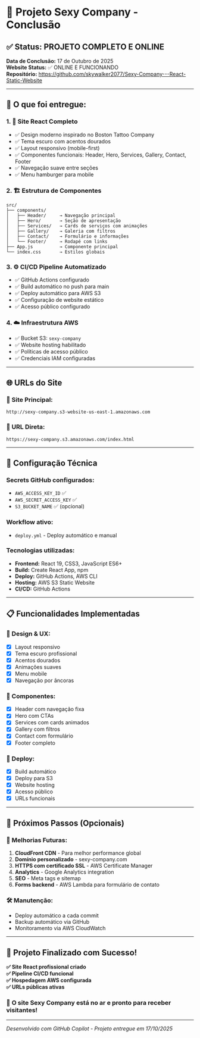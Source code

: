 # 🎉 Projeto Sexy Company - Conclusão

## ✅ Status: PROJETO COMPLETO E ONLINE

**Data de Conclusão:** 17 de Outubro de 2025  
**Website Status:** ✅ ONLINE E FUNCIONANDO  
**Repositório:** https://github.com/skywalker2077/Sexy-Company---React-Static-Website

---

## 🚀 O que foi entregue:

### 1. **🎨 Site React Completo**
- ✅ Design moderno inspirado no Boston Tattoo Company
- ✅ Tema escuro com acentos dourados
- ✅ Layout responsivo (mobile-first)
- ✅ Componentes funcionais: Header, Hero, Services, Gallery, Contact, Footer
- ✅ Navegação suave entre seções
- ✅ Menu hamburger para mobile

### 2. **🏗️ Estrutura de Componentes**
```
src/
├── components/
│   ├── Header/     → Navegação principal
│   ├── Hero/       → Seção de apresentação
│   ├── Services/   → Cards de serviços com animações
│   ├── Gallery/    → Galeria com filtros
│   ├── Contact/    → Formulário e informações
│   └── Footer/     → Rodapé com links
├── App.js          → Componente principal
└── index.css       → Estilos globais
```

### 3. **⚙️ CI/CD Pipeline Automatizado**
- ✅ GitHub Actions configurado
- ✅ Build automático no push para main
- ✅ Deploy automático para AWS S3
- ✅ Configuração de website estático
- ✅ Acesso público configurado

### 4. **☁️ Infraestrutura AWS**
- ✅ Bucket S3: `sexy-company`
- ✅ Website hosting habilitado
- ✅ Políticas de acesso público
- ✅ Credenciais IAM configuradas

---

## 🌐 URLs do Site

### **🔗 Site Principal:**
```
http://sexy-company.s3-website-us-east-1.amazonaws.com
```

### **🔗 URL Direta:**
```
https://sexy-company.s3.amazonaws.com/index.html
```

---

## 🔧 Configuração Técnica

### **Secrets GitHub configurados:**
- `AWS_ACCESS_KEY_ID` ✅
- `AWS_SECRET_ACCESS_KEY` ✅
- `S3_BUCKET_NAME` ✅ (opcional)

### **Workflow ativo:**
- `deploy.yml` - Deploy automático e manual

### **Tecnologias utilizadas:**
- **Frontend:** React 19, CSS3, JavaScript ES6+
- **Build:** Create React App, npm
- **Deploy:** GitHub Actions, AWS CLI
- **Hosting:** AWS S3 Static Website
- **CI/CD:** GitHub Actions

---

## 📋 Funcionalidades Implementadas

### **🎨 Design & UX:**
- [x] Layout responsivo
- [x] Tema escuro profissional
- [x] Acentos dourados
- [x] Animações suaves
- [x] Menu mobile
- [x] Navegação por âncoras

### **🔧 Componentes:**
- [x] Header com navegação fixa
- [x] Hero com CTAs
- [x] Services com cards animados
- [x] Gallery com filtros
- [x] Contact com formulário
- [x] Footer completo

### **🚀 Deploy:**
- [x] Build automático
- [x] Deploy para S3
- [x] Website hosting
- [x] Acesso público
- [x] URLs funcionais

---

## 🎯 Próximos Passos (Opcionais)

### **🔮 Melhorias Futuras:**
1. **CloudFront CDN** - Para melhor performance global
2. **Domínio personalizado** - sexy-company.com
3. **HTTPS com certificado SSL** - AWS Certificate Manager
4. **Analytics** - Google Analytics integration
5. **SEO** - Meta tags e sitemap
6. **Forms backend** - AWS Lambda para formulário de contato

### **🛠️ Manutenção:**
- Deploy automático a cada commit
- Backup automático via GitHub
- Monitoramento via AWS CloudWatch

---

## 🎉 Projeto Finalizado com Sucesso!

**✅ Site React profissional criado**  
**✅ Pipeline CI/CD funcional**  
**✅ Hospedagem AWS configurada**  
**✅ URLs públicas ativas**  

### 🌟 **O site Sexy Company está no ar e pronto para receber visitantes!**

---

*Desenvolvido com GitHub Copilot - Projeto entregue em 17/10/2025*